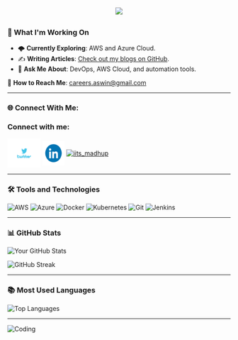 <h1 align="center">
    <img src="https://readme-typing-svg.herokuapp.com/?font=Righteous&size=35&center=true&vCenter=true&width=700&height=70&duration=4000&lines=Hi+There!+👋;+I'm+Aswin+Sahu!;+A+DevOps+and+DevSecOps+Engineer!;+Let's+innovate+together!" />
</h1>

### 🚀 What I'm Working On
- 🌩️ **Currently Exploring**: AWS and Azure Cloud.
- ✍️ **Writing Articles**: [Check out my blogs on GitHub](https://aswinsahu.github.io/aswin.github.io/).
- 💬 **Ask Me About**: DevOps, AWS Cloud, and automation tools.

📧 **How to Reach Me**: careers.aswin@gmail.com

---

### 🌐 Connect With Me:
<h3 align="left">Connect with me:</h3>
<p align="left">
<a href="https://x.com/Aswinsahuu" target="blank"><img align="center" src="https://github.com/AswinSahu/AswinSahu/blob/main/twitter.gif" alt="Aswinsahuu" height="65" width="75" /></a>
<a href="https://www.linkedin.com/in/aswin-sahu/" target="_blank">
    <img align="center" src="https://raw.githubusercontent.com/AswinSahu/AswinSahu/main/linkedin.gif" alt="LinkedIn Profile" height="55" width="50" /></a>
<a href="https://instagram.com/iits_madhup" target="blank"><img align="center" src="https://github.com/DevMadhup/DevMadhup/blob/main/insta.gif" alt="iits_madhup" height="75" width="80" /></a>
</p>

---

### 🛠️ Tools and Technologies
![AWS](https://img.shields.io/badge/AWS-%23FF9900.svg?style=for-the-badge&logo=amazon-aws&logoColor=white)
![Azure](https://img.shields.io/badge/Azure-%230072C6.svg?style=for-the-badge&logo=microsoft-azure&logoColor=white)
![Docker](https://img.shields.io/badge/Docker-%230db7ed.svg?style=for-the-badge&logo=docker&logoColor=white)
![Kubernetes](https://img.shields.io/badge/Kubernetes-%23326CE5.svg?style=for-the-badge&logo=kubernetes&logoColor=white)
![Git](https://img.shields.io/badge/Git-%23F05033.svg?style=for-the-badge&logo=git&logoColor=white)
![Jenkins](https://img.shields.io/badge/Jenkins-%23D24939.svg?style=for-the-badge&logo=jenkins&logoColor=white)

---

### 📊 GitHub Stats
![Your GitHub Stats](https://github-readme-stats.vercel.app/api?username=YourUsername&show_icons=true&theme=radical)

![GitHub Streak](https://github-readme-streak-stats.herokuapp.com/?user=YourUsername&theme=radical)

---

### 📚 Most Used Languages
![Top Languages](https://github-readme-stats.vercel.app/api/top-langs/?username=YourUsername&layout=compact&theme=radical)

---

![Coding](https://link-to-your-image.com)

